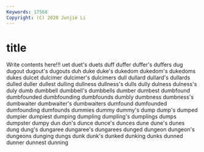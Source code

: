 ```yaml
---
Keywords: 17568
Copyright: (C) 2020 Junjie Li
---
```


# title

Write contents here!!!
uet 
duet's 
duets 
duff 
duffer 
duffer's 
duffers 
dug 
dugout 
dugout's
dugouts 
duh 
duke 
duke's 
dukedom 
dukedom's 
dukedoms 
dukes 
dulcet 
dulcimer
dulcimer's 
dulcimers 
dull 
dullard 
dullard's 
dullards 
dulled 
duller 
dullest 
dulling
dullness 
dullness's 
dulls 
dully 
dulness 
dulness's 
duly 
dumb 
dumbbell 
dumbbell's
dumbbells 
dumber 
dumbest 
dumbfound 
dumbfounded 
dumbfounding 
dumbfounds 
dumbly 
dumbness 
dumbness's
dumbwaiter 
dumbwaiter's 
dumbwaiters 
dumfound 
dumfounded 
dumfounding 
dumfounds 
dummies 
dummy 
dummy's
dump 
dump's 
dumped 
dumpier 
dumpiest 
dumping 
dumpling 
dumpling's 
dumplings 
dumps
dumpster 
dumpy 
dun 
dun's 
dunce 
dunce's 
dunces 
dune 
dune's 
dunes
dung 
dung's 
dungaree 
dungaree's 
dungarees 
dunged 
dungeon 
dungeon's 
dungeons 
dunging
dungs 
dunk 
dunk's 
dunked 
dunking 
dunks 
dunned 
dunner 
dunnest 
dunning
